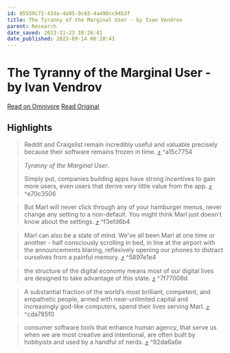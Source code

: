 ```yaml
---
id: 85559c72-43da-4a95-9c65-4a498cc94b3f
title: The Tyranny of the Marginal User - by Ivan Vendrov
parent: Research
date_saved: 2023-11-23 10:26:41
date_published: 2023-09-14 06:20:41
---
```


# The Tyranny of the Marginal User - by Ivan Vendrov

[Read on Omnivore](https://omnivore.app/me/the-tyranny-of-the-marginal-user-by-ivan-vendrov-18bfb80c38a)
[Read Original](https://nothinghuman.substack.com/p/the-tyranny-of-the-marginal-user?ref=refind)

## Highlights

> Reddit and Craigslist remain incredibly useful and valuable precisely because their software remains frozen in time. [⤴️](https://omnivore.app/me/the-tyranny-of-the-marginal-user-by-ivan-vendrov-18bfb80c38a#a15c7754-bf91-4019-96de-da4ed8fc01b1)  ^a15c7754

> _Tyranny of the Marginal User_.
> 
> Simply put, companies building apps have strong incentives to gain more users, even users that derive very little value from the app. [⤴️](https://omnivore.app/me/the-tyranny-of-the-marginal-user-by-ivan-vendrov-18bfb80c38a#e70c3506-e1c7-4da1-bf62-183cb0853bd8)  ^e70c3506

> But Marl will never click through any of your hamburger menus, never change any setting to a non-default. You might think Marl just doesn’t know about the settings. [⤴️](https://omnivore.app/me/the-tyranny-of-the-marginal-user-by-ivan-vendrov-18bfb80c38a#f3efd6b4-7673-402f-968f-fd54f620a456)  ^f3efd6b4

> Marl can also be a state of mind. We’ve all been Marl at one time or another - half consciously scrolling in bed, in line at the airport with the announcements blaring, reflexively opening our phones to distract ourselves from a painful memory. [⤴️](https://omnivore.app/me/the-tyranny-of-the-marginal-user-by-ivan-vendrov-18bfb80c38a#5897e1e4-033d-455f-ba43-a298604c3d7d)  ^5897e1e4

> the structure of the digital economy means most of our digital lives are designed to take advantage of this state. [⤴️](https://omnivore.app/me/the-tyranny-of-the-marginal-user-by-ivan-vendrov-18bfb80c38a#7f77008d-2944-4b8b-bcb2-a448396da29b)  ^7f77008d

> A substantial fraction of the world’s most brilliant, competent, and empathetic people, armed with near-unlimited capital and increasingly god-like computers, spend their lives serving Marl. [⤴️](https://omnivore.app/me/the-tyranny-of-the-marginal-user-by-ivan-vendrov-18bfb80c38a#cda785f0-505c-45be-8aeb-a55a801e7c62)  ^cda785f0

> consumer software tools that enhance human agency, that serve us when we are most creative and intentional, are often built by hobbyists and used by a handful of nerds. [⤴️](https://omnivore.app/me/the-tyranny-of-the-marginal-user-by-ivan-vendrov-18bfb80c38a#92da6a6e-cc38-4998-8560-b76f65aa9e5f)  ^92da6a6e

